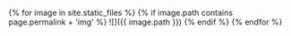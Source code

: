 {% for image in site.static_files %}
    {% if image.path contains page.permalink + 'img' %}
![]({{ image.path }})
    {% endif %}
{% endfor %}
